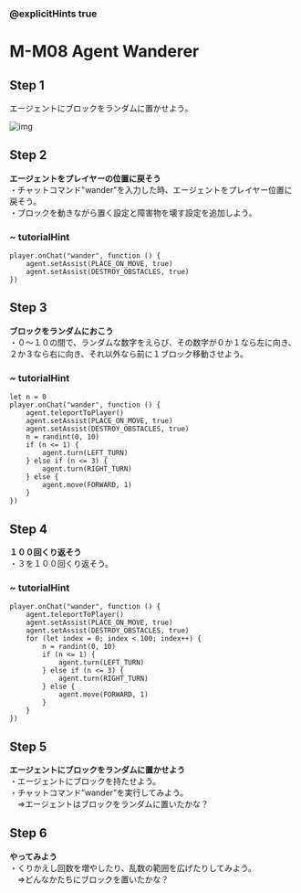 ### @explicitHints true

# M-M08 Agent Wanderer

## Step 1  
エージェントにブロックをランダムに置かせよう。

![img](https://teck89.xsrv.jp/MEE_tutorial/img/M-M08.jpg)

## Step 2 
**エージェントをプレイヤーの位置に戻そう**  
・チャットコマンド"wander"を入力した時、エージェントをプレイヤー位置に戻そう。  
・ブロックを動きながら置く設定と障害物を壊す設定を追加しよう。

### ~ tutorialHint
```blocks
player.onChat("wander", function () {
    agent.setAssist(PLACE_ON_MOVE, true)
    agent.setAssist(DESTROY_OBSTACLES, true)
})
```

## Step 3 
**ブロックをランダムにおこう**  
・０～１０の間で、ランダムな数字をえらび、その数字が０か１なら左に向き、２か３なら右に向き、それ以外なら前に１ブロック移動させよう。

### ~ tutorialHint
```blocks
let n = 0
player.onChat("wander", function () {
    agent.teleportToPlayer()
    agent.setAssist(PLACE_ON_MOVE, true)
    agent.setAssist(DESTROY_OBSTACLES, true)
    n = randint(0, 10)
    if (n <= 1) {
        agent.turn(LEFT_TURN)
    } else if (n <= 3) {
        agent.turn(RIGHT_TURN)
    } else {
        agent.move(FORWARD, 1)
    }
})
```

## Step 4
**１００回くり返そう**  
・３を１００回くり返そう。

### ~ tutorialHint
```blocks
player.onChat("wander", function () {
    agent.teleportToPlayer()
    agent.setAssist(PLACE_ON_MOVE, true)
    agent.setAssist(DESTROY_OBSTACLES, true)
    for (let index = 0; index < 100; index++) {
        n = randint(0, 10)
        if (n <= 1) {
            agent.turn(LEFT_TURN)
        } else if (n <= 3) {
            agent.turn(RIGHT_TURN)
        } else {
            agent.move(FORWARD, 1)
        }
    }
})
```

## Step 5
**エージェントにブロックをランダムに置かせよう**  
・エージェントにブロックを持たせよう。  
・チャットコマンド”wander”を実行してみよう。  
　⇒エージェントはブロックをランダムに置いたかな？ 

## Step 6
**やってみよう**  
・くりかえし回数を増やしたり、乱数の範囲を広げたりしてみよう。  
　⇒どんなかたちにブロックを置いたかな？
